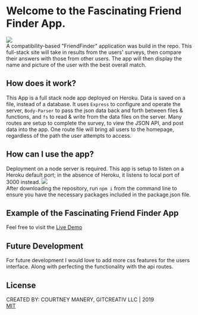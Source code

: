 # Welcome to the Fascinating Friend Finder App.
<img src="https://i.ibb.co/WWvtqWp/fff-app.jpg"><br>
A compatibility-based "FriendFinder" application was build in the repo. This full-stack site will take in results from the users' surveys, then compare their answers with those from other users. The app will then display the name and picture of the user with the best overall match.

## How does it work?
This App is a full stack node app deployed on Heroku. Data is saved on a file, instead of a database. It uses `Express` to configure and operate the server, `Body-Parser` to pass the json data back and forth between files & functions, and `fs` to read & write from the data files on the server. Many routes are setup to complete the survey, to view the JSON API, and post data into the app. One route file will bring all users to the homepage, regardless of the path the user attempts to access.

## How can I use the app?
Deployment on a node server is required. This app is setup to listen on a Heroku default port; in the absence of Heroku, it listens to local port of 3000 instead. <img src="https://i.ibb.co/w6598sY/Screen-Shot-2019-05-09-at-8-12-00-PM.png"><br>
 After downloading the repository, run `npm i` from the command line to ensure you have the necessary packages included in the package.json file.

## Example of the Fascinating Friend Finder App
Feel free to visit the [Live Demo](https://fascinating-friend-finder.herokuapp.com/)


## Future Development
For future development I would love to add more css features for the users interface. Along with perfecting the functionality with the api routes.

## License
CREATED BY: COURTNEY MANERY, GITCREATIV LLC | 2019<br>
[MIT](https://choosealicense.com/licenses/mit/)
